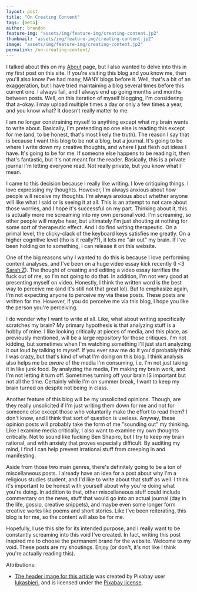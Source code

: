 ```yaml
---
layout: post
title: "On Creating Content"
tags: [meta]
author: brandon
feature-img: "assets/img/feature-img/creating-content.jp2"
thumbnail: "assets/img/feature-img/creating-content.jp2"
image: "assets/img/feature-img/creating-content.jp2"
permalink: /on-creating-content/
---
```


I talked about this on my [About](/about/) page, but I also wanted to delve into this in my first post on this site. If you're visiting this blog and you know me, then you'll also know I've had many, MANY blogs before it. Well, that's a bit of an exaggeration, but I have tried maintaining a blog several times before this current one. I always fail, and I always end up going months and months between posts. Well, on this iteration of myself blogging, I'm considering that a-okay. I may upload multiple times a day or only a few times a year, and you know what? It doesn't really matter to me.

I am no longer constraining myself to anything except what my brain wants to write about. Basically, I'm pretending no one else is reading this except for me (and, to be honest, that's most likely the truth). The reason I say that is because I want this blog to be not a blog, but a journal. It's going to be where I write down my creative thoughts, and where I just flesh out ideas I have. It's going to be for me. If someone else happens to be reading it, then that's fantastic, but it's not meant for the reader. Basically, this is a private journal I'm letting everyone read. Not really private, but you know what I mean.

I came to this decision because I really like writing. I love critiquing things. I love expressing my thoughts. However, I'm always anxious about how people will receive my thoughts. I'm always anxious about whether anyone will like what I said or is seeing it at all. This is an attempt to not care about those worries, and I hope it's successful on my part. Thinking about it, this is actually more me screaming into my own personal void. I'm screaming, so other people will maybe hear, but ultimately I'm just shouting at nothing for some sort of therapeutic effect. And I do find writing therapeutic. On a primal level, the clicky-clack of the keyboard keys satisfies me greatly. On a higher cognitive level (tho is it really??), it lets me "air out" my brain. If I've been holding on to something, I can release it on this website.

One of the big reasons why I wanted to do this is because I love performing content analyses, and I've been on a huge video essay kick recently (I <3 [Sarah Z](https://www.youtube.com/SarahZ)). The thought of creating and editing a video essay terrifies the fuck out of me, so I'm not going to do that. In addition, I'm not very good at presenting myself on video. Honestly, I think the written word is the best way to perceive me (and it's still not that great lol). But to emphasize again, I'm not expecting anyone to perceive my via these posts. These posts are written for me. However, if you do perceive me via this blog, I hope you like the person you're perceiving.

I do wonder why I want to write at all. Like, what about writing specifically scratches my brain? My primary hypothesis is that analyzing stuff is a hobby of mine. I like looking critically at pieces of media, and this place, as previously mentioned, will be a large repository for those critiques. I'm not kidding, but sometimes when I'm watching something I'll just start analyzing it out loud by talking to myself. If you ever saw me do it you'd probably think I was crazy, but that's kind of what I'm doing on this blog. I think analysis also helps me be *aware* of the media I'm consuming, i.e. I'm not just taking it in like junk food. By analyzing the media, I'm making my brain work, and I'm not letting it turn off. Sometimes turning off your brain IS important but not all the time. Certainly while I'm on summer break, I want to keep my brain turned on despite not being in class.

Another feature of this blog will be my unsolicited opinions. Though, are they really unsolicited if I'm just writing them down for me and not for someone else except those who voluntarily make the effort to read them? I don't know, and I think that sort of question is useless. Anyway, these opinion posts will probably take the form of me "sounding out" my thinking. Like I examine media critically, I also want to examine my own thoughts critically. Not to sound like fucking Ben Shapiro, but I try to keep my brain rational, and with anxiety that proves especially difficult. By auditing my mind, I find I can help prevent irrational stuff from creeping in and manifesting.

Aside from those two main genres, there's definitely going to be a ton of miscellaneous posts. I already have an idea for a post about why I'm a religious studies student, and I'd like to write about that stuff as well. I think it's important to be honest with yourself about why you're doing what you're doing. In addition to that, other miscellaneous stuff could include commentary on the news, stuff that would go into an actual journal (day in the life, gossip, creative snippets), and maybe even some longer form creative works like poems and short stories. Like I've been reiterating, this blog is for me, so the content will also be for me.

Hopefully, I use this site for its intended purpose, and I really want to be constantly screaming into this void I've created. In fact, writing this post inspired me to choose the permanent brand for the website. Welcome to my void. These posts are my shoutings. Enjoy (or don't, it's not like I think you're actually reading this).

Attributions:

* [The header image for this article](https://pixabay.com/photos/youtuber-blogger-screenwriter-2838945/) was created by Pixabay user [lukasbieri](https://pixabay.com/users/lukasbieri-4664461/), and is licensed under the [Pixabay license](https://pixabay.com/service/license/).
